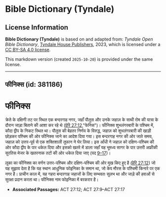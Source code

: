 # Bible Dictionary (Tyndale)

## License Information

**Bible Dictionary (Tyndale)** is based on and adapted from: _Tyndale Open Bible Dictionary_, [Tyndale House Publishers](https://tyndaleopenresources.com/), 2023, which is licensed under a [CC BY-SA 4.0 license](https://creativecommons.org/licenses/by-sa/4.0/legalcode.en).

This markdown version (created `2025-10-20`) is provided under the same license.



--------------------------------

## फीनिक्स (id: 381186)

फीनिक्स
=======

क्रेते के दक्षिणी तट पर स्थित एक बन्दरगाह नगर, जहाँ पौलुस और उनके जहाज़ के साथी रोम की यात्रा के दौरान जाड़ा बिताने की आशा कर रहे थे ([प्रेरि 27:12](https://ref.ly/Acts27:12),"फेनिस")। फीनिक्स शुभलंगरबारी के पश्चिम में, कौदा द्वीप के निकट स्थित था। पौलुस की बेहतर निर्णय के विरुद्ध, जहाज़ को शुभलंगरबारी की खाड़ी छोड़कर पश्चिम की ओर फीनिक्स जाने का आदेश दिया गया। इस बन्दरगाह नगर की ओर जाते समय, जहाज़ को उत्तर\-पूर्व से एक शक्तिशाली तूफान ने घेर लिया। इस आँधी ने जहाज़ को दक्षिण\-पश्चिम की ओर कौदा द्वीप के पार धकेल दिया और इसको खतरे में डाला जहाँ यह भूमध्य सागर के पार उत्तरी अफ्रीकी सुरतिस मेजर के खतरनाक तटों की ओर धकेल दिया जाए (पद [9–17](https://ref.ly/Acts27:9-Acts27:17))।

लूका का फीनिक्स का वर्णन उत्तर\-पश्चिम और दक्षिण\-पश्चिम की ओर मुख किए हुए है ([प्रेरि 27:12](https://ref.ly/Acts27:12)) जो यह सुझाव देता है कि यह स्थान आधुनिक फोइनिका के समान था, जो केप मौरस के पश्चिमी किनारे पर एक नगर है। प्राचीन काल में, यह गहरा बन्दरगाह जहाजों के लिए सम्भवतः सुलभ था और जाड़े की हवाओं से सुरक्षा प्रदान करता था। फीनिक्स नाम फोइनिका में बरकरार है।

* **Associated Passages:** ACT 27:12; ACT 27:9–ACT 27:17

